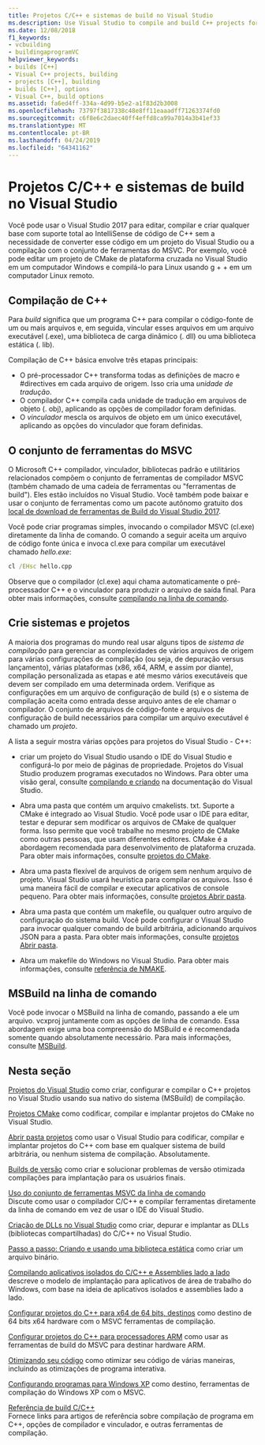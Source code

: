 ```yaml
---
title: Projetos C/C++ e sistemas de build no Visual Studio
ms.description: Use Visual Studio to compile and build C++ projects for Windows, ARM or Linux based on any project system.
ms.date: 12/08/2018
f1_keywords:
- vcbuilding
- buildingaprogramVC
helpviewer_keywords:
- builds [C++]
- Visual C++ projects, building
- projects [C++], building
- builds [C++], options
- Visual C++, build options
ms.assetid: fa6ed4ff-334a-4d99-b5e2-a1f83d2b3008
ms.openlocfilehash: 73797f3817338c48e8ff11eaaadff71263374fd0
ms.sourcegitcommit: c6f8e6c2daec40ff4effd8ca99a7014a3b41ef33
ms.translationtype: MT
ms.contentlocale: pt-BR
ms.lasthandoff: 04/24/2019
ms.locfileid: "64341162"
---
```

# <a name="cc-projects-and-build-systems-in-visual-studio"></a>Projetos C/C++ e sistemas de build no Visual Studio

Você pode usar o Visual Studio 2017 para editar, compilar e criar qualquer base com suporte total ao IntelliSense de código de C++ sem a necessidade de converter esse código em um projeto do Visual Studio ou a compilação com o conjunto de ferramentas do MSVC. Por exemplo, você pode editar um projeto de CMake de plataforma cruzada no Visual Studio em um computador Windows e compilá-lo para Linux usando g + + em um computador Linux remoto.

## <a name="c-compilation"></a>Compilação de C++

Para *build* significa que um programa C++ para compilar o código-fonte de um ou mais arquivos e, em seguida, vincular esses arquivos em um arquivo executável (.exe), uma biblioteca de carga dinâmico (. dll) ou uma biblioteca estática (. lib). 

Compilação de C++ básica envolve três etapas principais:

- O pré-processador C++ transforma todas as definições de macro e #directives em cada arquivo de origem. Isso cria uma *unidade de tradução*.
- O compilador C++ compila cada unidade de tradução em arquivos de objeto (. obj), aplicando as opções de compilador foram definidas.
- O *vinculador* mescla os arquivos de objeto em um único executável, aplicando as opções do vinculador que foram definidas. 

## <a name="the-msvc-toolset"></a>O conjunto de ferramentas do MSVC

O Microsoft C++ compilador, vinculador, bibliotecas padrão e utilitários relacionados compõem o conjunto de ferramentas de compilador MSVC (também chamado de uma cadeia de ferramentas ou "ferramentas de build"). Eles estão incluídos no Visual Studio. Você também pode baixar e usar o conjunto de ferramentas como um pacote autônomo gratuito dos [local de download de ferramentas de Build do Visual Studio 2017](https://visualstudio.microsoft.com/downloads/#build-tools-for-visual-studio-2017).

Você pode criar programas simples, invocando o compilador MSVC (cl.exe) diretamente da linha de comando. O comando a seguir aceita um arquivo de código fonte única e invoca cl.exe para compilar um executável chamado *hello.exe*: 

```cmd
cl /EHsc hello.cpp
```
Observe que o compilador (cl.exe) aqui chama automaticamente o pré-processador C++ e o vinculador para produzir o arquivo de saída final.  Para obter mais informações, consulte [compilando na linha de comando](building-on-the-command-line.md).

## <a name="build-systems-and-projects"></a>Crie sistemas e projetos

A maioria dos programas do mundo real usar alguns tipos de *sistema de compilação* para gerenciar as complexidades de vários arquivos de origem para várias configurações de compilação (ou seja, de depuração versus lançamento), várias plataformas (x86, x64, ARM, e assim por diante), compilação personalizada as etapas e até mesmo vários executáveis que devem ser compilado em uma determinada ordem. Verifique as configurações em um arquivo de configuração de build (s) e o sistema de compilação aceita como entrada desse arquivo antes de ele chamar o compilador. O conjunto de arquivos de código-fonte e arquivos de configuração de build necessários para compilar um arquivo executável é chamado um *projeto*. 

A lista a seguir mostra várias opções para projetos do Visual Studio - C++:

- criar um projeto do Visual Studio usando o IDE do Visual Studio e configurá-lo por meio de páginas de propriedade. Projetos do Visual Studio produzem programas executados no Windows. Para obter uma visão geral, consulte [compilando e criando](/visualstudio/ide/compiling-and-building-in-visual-studio) na documentação do Visual Studio.

- Abra uma pasta que contém um arquivo cmakelists. txt. Suporte a CMake é integrado ao Visual Studio. Você pode usar o IDE para editar, testar e depurar sem modificar os arquivos de CMake de qualquer forma. Isso permite que você trabalhe no mesmo projeto de CMake como outras pessoas, que usam diferentes editores. CMake é a abordagem recomendada para desenvolvimento de plataforma cruzada. Para obter mais informações, consulte [projetos do CMake](cmake-projects-in-visual-studio.md).
 
- Abra uma pasta flexível de arquivos de origem sem nenhum arquivo de projeto. Visual Studio usará heurística para compilar os arquivos. Isso é uma maneira fácil de compilar e executar aplicativos de console pequeno. Para obter mais informações, consulte [projetos Abrir pasta](open-folder-projects-cpp.md).

- Abra uma pasta que contém um makefile, ou qualquer outro arquivo de configuração do sistema build. Você pode configurar o Visual Studio para invocar qualquer comando de build arbitrária, adicionando arquivos JSON para a pasta. Para obter mais informações, consulte [projetos Abrir pasta](open-folder-projects-cpp.md).
 
- Abra um makefile do Windows no Visual Studio. Para obter mais informações, consulte [referência de NMAKE](reference/nmake-reference.md).

## <a name="msbuild-from-the-command-line"></a>MSBuild na linha de comando 

Você pode invocar o MSBuild na linha de comando, passando a ele um arquivo. vcxproj juntamente com as opções de linha de comando. Essa abordagem exige uma boa compreensão do MSBuild e é recomendada somente quando absolutamente necessário. Para mais informações, consulte [MSBuild](msbuild-visual-cpp.md).

## <a name="in-this-section"></a>Nesta seção

[Projetos do Visual Studio](creating-and-managing-visual-cpp-projects.md) como criar, configurar e compilar o C++ projetos no Visual Studio usando sua nativo do sistema (MSBuild) de compilação.

[Projetos CMake](cmake-projects-in-visual-studio.md) como codificar, compilar e implantar projetos do CMake no Visual Studio.

[Abrir pasta projetos](open-folder-projects-cpp.md) como usar o Visual Studio para codificar, compilar e implantar projetos do C++ com base em qualquer sistema de build arbitrária, ou nenhum sistema de compilação. Absolutamente. 

[Builds de versão](release-builds.md) como criar e solucionar problemas de versão otimizada compilações para implantação para os usuários finais.

[Uso do conjunto de ferramentas MSVC da linha de comando](building-on-the-command-line.md)<br/>
Discute como usar o compilador C/C++ e compilar ferramentas diretamente da linha de comando em vez de usar o IDE do Visual Studio.

[Criação de DLLs no Visual Studio](dlls-in-visual-cpp.md) como criar, depurar e implantar as DLLs (bibliotecas compartilhadas) do C/C++ no Visual Studio.

[Passo a passo: Criando e usando uma biblioteca estática](walkthrough-creating-and-using-a-static-library-cpp.md) como criar um arquivo binário.

[Compilando aplicativos isolados do C/C++ e Assemblies lado a lado](building-c-cpp-isolated-applications-and-side-by-side-assemblies.md) descreve o modelo de implantação para aplicativos de área de trabalho do Windows, com base na ideia de aplicativos isolados e assemblies lado a lado.

[Configurar projetos do C++ para x64 de 64 bits, destinos](configuring-programs-for-64-bit-visual-cpp.md) como destino de 64 bits x64 hardware com o MSVC ferramentas de compilação.

[Configurar projetos do C++ para processadores ARM](configuring-programs-for-arm-processors-visual-cpp.md) como usar as ferramentas de build do MSVC para destinar hardware ARM.

[Otimizando seu código](optimizing-your-code.md) como otimizar seu código de várias maneiras, incluindo as otimizações de programa interativa.

[Configurando programas para Windows XP](configuring-programs-for-windows-xp.md) como destino, ferramentas de compilação do Windows XP com o MSVC.

[Referência de build C/C++](reference/c-cpp-building-reference.md)<br/>
Fornece links para artigos de referência sobre compilação de programa em C++, opções de compilador e vinculador, e outras ferramentas de compilação.
